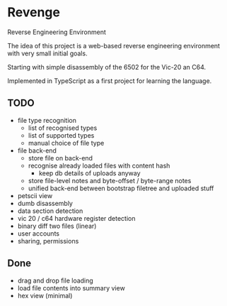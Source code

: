 # Revenge

Reverse Engineering Environment

The idea of this project is a web-based reverse engineering environment with very small initial goals.

Starting with simple disassembly of the 6502 for the Vic-20 an C64.

Implemented in TypeScript as a first project for learning the language.


## TODO

* file type recognition
    * list of recognised types
    * list of supported types
    * manual choice of file type
* file back-end
    * store file on back-end
    * recognise already loaded files with content hash
      * keep db details of uploads anyway
    * store file-level notes and byte-offset / byte-range notes
    * unified back-end between bootstrap filetree and uploaded stuff
* petscii view
* dumb disassembly
* data section detection
* vic 20 / c64 hardware register detection
* binary diff two files (linear)
* user accounts
* sharing, permissions

## Done

* drag and drop file loading
* load file contents into summary view
* hex view (minimal)